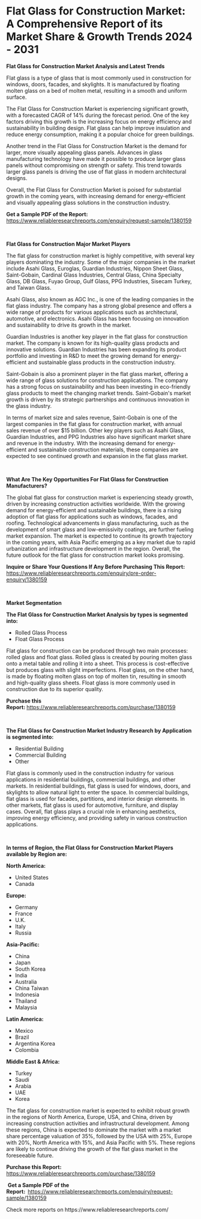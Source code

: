 <p><h1>Flat Glass for Construction Market: A Comprehensive Report of its Market Share & Growth Trends 2024 - 2031</h1></p><p><strong>Flat Glass for Construction Market Analysis and Latest Trends</strong></p>
<p><p>Flat glass is a type of glass that is most commonly used in construction for windows, doors, facades, and skylights. It is manufactured by floating molten glass on a bed of molten metal, resulting in a smooth and uniform surface.</p><p>The Flat Glass for Construction Market is experiencing significant growth, with a forecasted CAGR of 14% during the forecast period. One of the key factors driving this growth is the increasing focus on energy efficiency and sustainability in building design. Flat glass can help improve insulation and reduce energy consumption, making it a popular choice for green buildings.</p><p>Another trend in the Flat Glass for Construction Market is the demand for larger, more visually appealing glass panels. Advances in glass manufacturing technology have made it possible to produce larger glass panels without compromising on strength or safety. This trend towards larger glass panels is driving the use of flat glass in modern architectural designs.</p><p>Overall, the Flat Glass for Construction Market is poised for substantial growth in the coming years, with increasing demand for energy-efficient and visually appealing glass solutions in the construction industry.</p></p>
<p><strong>Get a Sample PDF of the Report:&nbsp;</strong> <a href="https://www.reliableresearchreports.com/enquiry/request-sample/1380159">https://www.reliableresearchreports.com/enquiry/request-sample/1380159</a></p>
<p>&nbsp;</p>
<p><strong>Flat Glass for Construction Major Market Players</strong></p>
<p><p>The flat glass for construction market is highly competitive, with several key players dominating the industry. Some of the major companies in the market include Asahi Glass, Euroglas, Guardian Industries, Nippon Sheet Glass, Saint-Gobain, Cardinal Glass Industries, Central Glass, China Specialty Glass, DB Glass, Fuyao Group, Gulf Glass, PPG Industries, Sisecam Turkey, and Taiwan Glass.</p><p>Asahi Glass, also known as AGC Inc., is one of the leading companies in the flat glass industry. The company has a strong global presence and offers a wide range of products for various applications such as architectural, automotive, and electronics. Asahi Glass has been focusing on innovation and sustainability to drive its growth in the market.</p><p>Guardian Industries is another key player in the flat glass for construction market. The company is known for its high-quality glass products and innovative solutions. Guardian Industries has been expanding its product portfolio and investing in R&D to meet the growing demand for energy-efficient and sustainable glass products in the construction industry.</p><p>Saint-Gobain is also a prominent player in the flat glass market, offering a wide range of glass solutions for construction applications. The company has a strong focus on sustainability and has been investing in eco-friendly glass products to meet the changing market trends. Saint-Gobain's market growth is driven by its strategic partnerships and continuous innovation in the glass industry.</p><p>In terms of market size and sales revenue, Saint-Gobain is one of the largest companies in the flat glass for construction market, with annual sales revenue of over $15 billion. Other key players such as Asahi Glass, Guardian Industries, and PPG Industries also have significant market share and revenue in the industry. With the increasing demand for energy-efficient and sustainable construction materials, these companies are expected to see continued growth and expansion in the flat glass market.</p></p>
<p>&nbsp;</p>
<p><strong>What Are The Key Opportunities For Flat Glass for Construction Manufacturers?</strong></p>
<p><p>The global flat glass for construction market is experiencing steady growth, driven by increasing construction activities worldwide. With the growing demand for energy-efficient and sustainable buildings, there is a rising adoption of flat glass for applications such as windows, facades, and roofing. Technological advancements in glass manufacturing, such as the development of smart glass and low-emissivity coatings, are further fueling market expansion. The market is expected to continue its growth trajectory in the coming years, with Asia Pacific emerging as a key market due to rapid urbanization and infrastructure development in the region. Overall, the future outlook for the flat glass for construction market looks promising.</p></p>
<p><strong>Inquire or Share Your Questions If Any Before Purchasing This Report:</strong> <a href="https://www.reliableresearchreports.com/enquiry/pre-order-enquiry/1380159">https://www.reliableresearchreports.com/enquiry/pre-order-enquiry/1380159</a></p>
<p>&nbsp;</p>
<p><strong>Market Segmentation</strong></p>
<p><strong>The Flat Glass for Construction Market Analysis by types is segmented into:</strong></p>
<p><ul><li>Rolled Glass Process</li><li>Float Glass Process</li></ul></p>
<p><p>Flat glass for construction can be produced through two main processes: rolled glass and float glass. Rolled glass is created by pouring molten glass onto a metal table and rolling it into a sheet. This process is cost-effective but produces glass with slight imperfections. Float glass, on the other hand, is made by floating molten glass on top of molten tin, resulting in smooth and high-quality glass sheets. Float glass is more commonly used in construction due to its superior quality.</p></p>
<p><strong>Purchase this Report:&nbsp;</strong><a href="https://www.reliableresearchreports.com/purchase/1380159">https://www.reliableresearchreports.com/purchase/1380159</a></p>
<p>&nbsp;</p>
<p><strong>The Flat Glass for Construction Market Industry Research by Application is segmented into:</strong></p>
<p><ul><li>Residential Building</li><li>Commercial Building</li><li>Other</li></ul></p>
<p><p>Flat glass is commonly used in the construction industry for various applications in residential buildings, commercial buildings, and other markets. In residential buildings, flat glass is used for windows, doors, and skylights to allow natural light to enter the space. In commercial buildings, flat glass is used for facades, partitions, and interior design elements. In other markets, flat glass is used for automotive, furniture, and display cases. Overall, flat glass plays a crucial role in enhancing aesthetics, improving energy efficiency, and providing safety in various construction applications.</p></p>
<p>&nbsp;</p>
<p><strong>In terms of Region, the Flat Glass for Construction Market Players available by Region are:</strong></p>
<p>
    <p> <strong> North America: </strong>
        <ul>
            <li>United States</li>
            <li>Canada</li>
        </ul>
        </p> 
    <p> <strong> Europe: </strong>
        <ul>
            <li>Germany</li>
            <li>France</li>
            <li>U.K.</li>
            <li>Italy</li>
            <li>Russia</li>
        </ul>
        </p> 
    <p> <strong> Asia-Pacific: </strong>
        <ul>
            <li>China</li>
            <li>Japan</li>
            <li>South Korea</li>
            <li>India</li>
            <li>Australia</li>
            <li>China Taiwan</li>
            <li>Indonesia</li>
            <li>Thailand</li>
            <li>Malaysia</li>
        </ul>
        </p> 
    <p> <strong> Latin America: </strong>
        <ul>
            <li>Mexico</li>
            <li>Brazil</li>
            <li>Argentina Korea</li>
            <li>Colombia</li>
        </ul>
        </p> 
    <p> <strong> Middle East & Africa: </strong>
        <ul>
            <li>Turkey</li>
            <li>Saudi</li>
            <li>Arabia</li>
            <li>UAE</li>
            <li>Korea</li>
        </ul>
    </p>
    </p>
<p><p>The flat glass for construction market is expected to exhibit robust growth in the regions of North America, Europe, USA, and China, driven by increasing construction activities and infrastructural development. Among these regions, China is expected to dominate the market with a market share percentage valuation of 35%, followed by the USA with 25%, Europe with 20%, North America with 15%, and Asia Pacific with 5%. These regions are likely to continue driving the growth of the flat glass market in the foreseeable future.</p></p>
<p><strong>Purchase this Report: </strong><a href="https://www.reliableresearchreports.com/purchase/1380159">https://www.reliableresearchreports.com/purchase/1380159</a></p>
<p>&nbsp;<strong>Get a Sample PDF of the Report:&nbsp;&nbsp;</strong><a href="https://www.reliableresearchreports.com/enquiry/request-sample/1380159">https://www.reliableresearchreports.com/enquiry/request-sample/1380159</a></p>
<p><strong></strong></p>
<p>Check more reports on https://www.reliableresearchreports.com/</p>